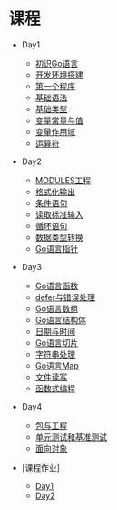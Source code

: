 # 课程

* Day1
  * [初识Go语言](./zh-cn/base/hello_go.md)
  * [开发环境搭建](./zh-cn/base/install.md)
  * [第一个程序](./zh-cn/base/hello_world.md)
  * [基础语法](./zh-cn/base/syntax.md)
  * [基础类型](./zh-cn/base/data_struct.md)
  * [变量常量与值](./zh-cn/base/var_value.md)
  * [变量作用域](./zh-cn/base/scope.md)
  * [运算符](./zh-cn/base/operate.md)
* Day2
  * [MODULES工程](./zh-cn/base/modules.md)
  * [格式化输出](./zh-cn/base/fmt_out.md)
  * [条件语句](./zh-cn/base/if.md)
  * [读取标准输入](./zh-cn/base/fmt_in.md)
  * [循环语句](./zh-cn/base/for.md)
  * [数据类型转换](./zh-cn/base/strconv.md)
  * [Go语言指针](./zh-cn/base/pointer.md)
* Day3
  * [Go语言函数](./zh-cn/base/func.md)
  * [defer与错误处理](./zh-cn/base/error.md)
  * [Go语言数组](./zh-cn/base/array.md)
  * [Go语言结构体](./zh-cn/base/struct.md)
  * [日期与时间](./zh-cn/base/string.md)
  * [Go语言切片](./zh-cn/base/slice.md)
  * [字符串处理](./zh-cn/base/string.md)
  * [Go语言Map](./zh-cn/base/map.md)
  * [文件读写](./zh-cn/base/string.md)
  * [函数式编程](./zh-cn/base/fp.md)
* Day4
  * [包与工程](./zh-cn/base/pkg.md)
  * [单元测试和基准测试](./zh-cn/base/func.md)
  * [面向对象](./zh-cn/base/oop.md)

* [课程作业]
  * [Day1](./day1/README.md)
  * [Day2](./day2/README.md)
